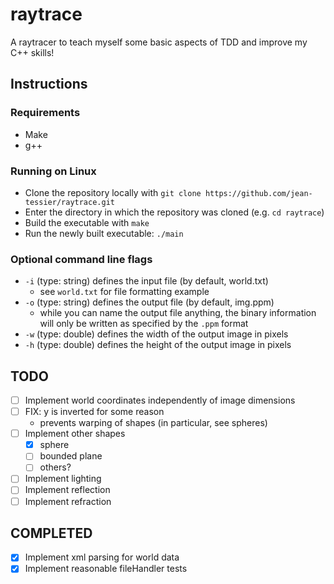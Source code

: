 # raytrace

A raytracer to teach myself some basic aspects of TDD and improve my C++ skills!

## Instructions

### Requirements

- Make
- g++

### Running on Linux

- Clone the repository locally with `git clone https://github.com/jean-tessier/raytrace.git`
- Enter the directory in which the repository was cloned (e.g. `cd raytrace`)
- Build the executable with `make`
- Run the newly built executable: `./main`

### Optional command line flags

- `-i` (type: string) defines the input file (by default, world.txt)
  - see `world.txt` for file formatting example
- `-o` (type: string) defines the output file (by default, img.ppm)
  - while you can name the output file anything, the binary information will only be written as specified by the `.ppm` format
- `-w` (type: double) defines the width of the output image in pixels
- `-h` (type: double) defines the height of the output image in pixels

## TODO

- [ ] Implement world coordinates independently of image dimensions
- [ ] FIX: y is inverted for some reason
  - prevents warping of shapes (in particular, see spheres)
- [ ] Implement other shapes
  - [x] sphere
  - [ ] bounded plane
  - [ ] others?
- [ ] Implement lighting
- [ ] Implement reflection
- [ ] Implement refraction

## COMPLETED
- [x] Implement xml parsing for world data
- [x] Implement reasonable fileHandler tests